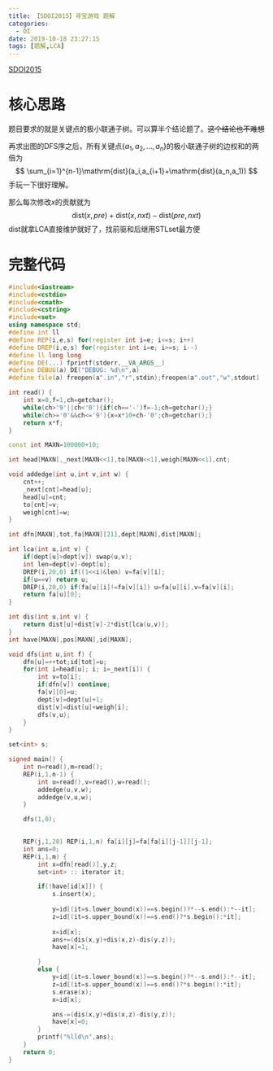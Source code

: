 ```yaml
---
title: 【SDOI2015】寻宝游戏 题解
categories:
  - OI
date: 2019-10-18 23:27:15
tags: [题解,LCA]
---
```




[SDOI2015](https://www.luogu.org/problemnew/show/P3320)

<!--more-->

# 核心思路

题目要求的就是关键点的极小联通子树。可以算半个结论题了。~~这个结论也不难想~~

再求出图的DFS序之后，所有关键点$\{a_1,a_2,...,a_n\}$的极小联通子树的边权和的两倍为
$$
\sum_{i=1}^{n-1}\mathrm{dist}(a_i,a_{i+1}+\mathrm{dist}(a_n,a_1))
$$
手玩一下很好理解。

那么每次修改$x$的贡献就为
$$
\mathrm{dist}(x,pre)+\mathrm{dist}(x,nxt)-\mathrm{dist}(pre,nxt)
$$
$\mathrm{dist}$就拿LCA直接维护就好了，找前驱和后继用STLset最方便

# 完整代码

```cpp
#include<iostream>
#include<cstdio>
#include<cmath>
#include<cstring>
#include<set>
using namespace std;
#define int ll
#define REP(i,e,s) for(register int i=e; i<=s; i++)
#define DREP(i,e,s) for(register int i=e; i>=s; i--)
#define ll long long
#define DE(...) fprintf(stderr,__VA_ARGS__)
#define DEBUG(a) DE("DEBUG: %d\n",a)
#define file(a) freopen(a".in","r",stdin);freopen(a".out","w",stdout)

int read() {
	int x=0,f=1,ch=getchar();
	while(ch>'9'||ch<'0'){if(ch=='-')f=-1;ch=getchar();}
	while(ch>='0'&&ch<='9'){x=x*10+ch-'0';ch=getchar();}
	return x*f;
}

const int MAXN=100000+10;

int head[MAXN],_next[MAXN<<1],to[MAXN<<1],weigh[MAXN<<1],cnt;

void addedge(int u,int v,int w) {
	cnt++;
	_next[cnt]=head[u];
	head[u]=cnt;
	to[cnt]=v;
	weigh[cnt]=w;
}

int dfn[MAXN],tot,fa[MAXN][21],dept[MAXN],dist[MAXN];

int lca(int u,int v) {
	if(dept[u]>dept[v]) swap(u,v);
	int len=dept[v]-dept[u];
	DREP(i,20,0) if((1<<i)&len) v=fa[v][i];
	if(u==v) return u;
	DREP(i,20,0) if(fa[u][i]!=fa[v][i]) u=fa[u][i],v=fa[v][i];
	return fa[u][0];
}

int dis(int u,int v) {
	return dist[u]+dist[v]-2*dist[lca(u,v)];
}
int have[MAXN],pos[MAXN],id[MAXN];

void dfs(int u,int f) {
	dfn[u]=++tot;id[tot]=u;
	for(int i=head[u]; i; i=_next[i]) {
		int v=to[i];
		if(dfn[v]) continue;
		fa[v][0]=u;
		dept[v]=dept[u]+1;
		dist[v]=dist[u]+weigh[i];
		dfs(v,u);
	}
}

set<int> s;

signed main() {
	int n=read(),m=read();
	REP(i,1,n-1) {
		int u=read(),v=read(),w=read();
		addedge(u,v,w);
		addedge(v,u,w);
	}

	dfs(1,0);
	

	REP(j,1,20) REP(i,1,n) fa[i][j]=fa[fa[i][j-1]][j-1];
	int ans=0;
	REP(i,1,m) {
		int x=dfn[read()],y,z;
		set<int> :: iterator it;

		if(!have[id[x]]) {
			s.insert(x);
			
			y=id[(it=s.lower_bound(x))==s.begin()?*--s.end():*--it];
        	z=id[(it=s.upper_bound(x))==s.end()?*s.begin():*it];
			
			x=id[x];
			ans+=(dis(x,y)+dis(x,z)-dis(y,z));
			have[x]=1;

		}
		else {
			y=id[(it=s.lower_bound(x))==s.begin()?*--s.end():*--it];
        	z=id[(it=s.upper_bound(x))==s.end()?*s.begin():*it];
			s.erase(x);
			x=id[x];

			ans-=(dis(x,y)+dis(x,z)-dis(y,z));
			have[x]=0;
		}
		printf("%lld\n",ans);
	}
	return 0;
}
```

